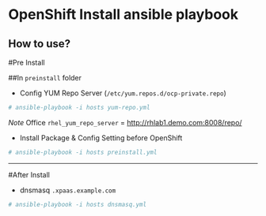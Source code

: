 OpenShift Install ansible playbook 
================
How to use?
-----------

#Pre Install 

##In `preinstall` folder

  * Config YUM Repo Server (`/etc/yum.repos.d/ocp-private.repo`)
  ```bash
  # ansible-playbook -i hosts yum-repo.yml
  ```
  _Note_ Office `rhel_yum_repo_server` = http://rhlab1.demo.com:8008/repo/

  * Install Package & Config Setting before OpenShift
  ```bash
  # ansible-playbook -i hosts preinstall.yml
  ```


-----------------------
#After Install

  * dnsmasq `.xpaas.example.com`
  ```bash
  # ansible-playbook -i hosts dnsmasq.yml
  ```
